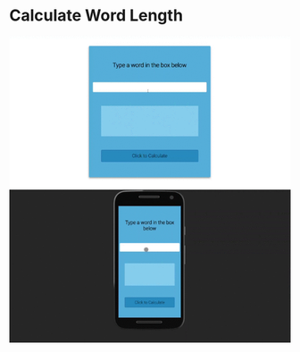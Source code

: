 # Calculate Word Length

<p align="center">
    <img src="img/CalculateWordLength.gif"/>
    <img src="img/CalculateWordLengthMobile.gif"/>
</p>